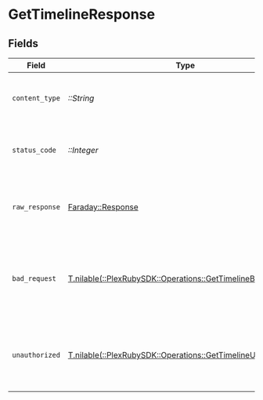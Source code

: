 # GetTimelineResponse


## Fields

| Field                                                                                                               | Type                                                                                                                | Required                                                                                                            | Description                                                                                                         |
| ------------------------------------------------------------------------------------------------------------------- | ------------------------------------------------------------------------------------------------------------------- | ------------------------------------------------------------------------------------------------------------------- | ------------------------------------------------------------------------------------------------------------------- |
| `content_type`                                                                                                      | *::String*                                                                                                          | :heavy_check_mark:                                                                                                  | HTTP response content type for this operation                                                                       |
| `status_code`                                                                                                       | *::Integer*                                                                                                         | :heavy_check_mark:                                                                                                  | HTTP response status code for this operation                                                                        |
| `raw_response`                                                                                                      | [Faraday::Response](https://www.rubydoc.info/gems/faraday/Faraday/Response)                                         | :heavy_check_mark:                                                                                                  | Raw HTTP response; suitable for custom response parsing                                                             |
| `bad_request`                                                                                                       | [T.nilable(::PlexRubySDK::Operations::GetTimelineBadRequest)](../../models/operations/gettimelinebadrequest.md)     | :heavy_minus_sign:                                                                                                  | Bad Request - A parameter was not specified, or was specified incorrectly.                                          |
| `unauthorized`                                                                                                      | [T.nilable(::PlexRubySDK::Operations::GetTimelineUnauthorized)](../../models/operations/gettimelineunauthorized.md) | :heavy_minus_sign:                                                                                                  | Unauthorized - Returned if the X-Plex-Token is missing from the header or query.                                    |
